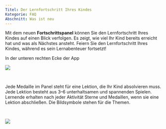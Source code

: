 ```yaml
---
Titel: Der Lernfortschritt Ihres Kindes
Kategorie: FAQ
Abschnitt: Was ist neu
---
```

Mit dem neuen **Fortschrittspanel** können Sie den Lernfortschritt Ihres Kindes auf einen Blick verfolgen. Es zeigt, wie viel Ihr Kind bereits erreicht hat und was als Nächstes ansteht. Feiern Sie den Lernfortschritt Ihres Kindes, während es sein Lernabenteuer fortsetzt!

In der unteren rechten Ecke der App

![](https://help.Studycat.com/hc/article_attachments/40392758902553)

 

Jede Medaille im Panel steht für eine Lektion, die Ihr Kind absolvieren muss. Jede Lektion besteht aus 3–6 unterhaltsamen und spannenden Spielen. Lernende erhalten nach jeder Aktivität Sterne und Medaillen, wenn sie eine Lektion abschließen. Die Bildsymbole stehen für die Themen.

 

![](https://help.Studycat.com/hc/article_attachments/40392758904601)
